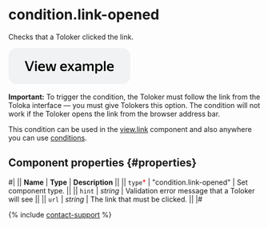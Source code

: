 # condition.link-opened

Checks that a Toloker clicked the link.

[![View example in the sandbox](../_images/buttons/view-example.svg)](https://ya.cc/t/ult2m5XH3xPQFX)

**Important:** To trigger the condition, the Toloker must follow the link from the Toloka interface — you must give Tolokers this option. The condition will not work if the Toloker opens the link from the browser address bar.

This condition can be used in the [view.link](view.link.md) component and also anywhere you can use [conditions](conditions.md).

## Component properties {#properties}

#|
|| **Name** | **Type** | **Description** ||
|| `type`<span style="color: red">\*</span> | "condition.link-opened" | Set component type. ||
|| `hint` | _string_ | Validation error message that a Toloker will see ||
|| `url` | _string_ | The link that must be clicked. ||
|#

{% include [contact-support](../_includes/contact-support.md) %}
